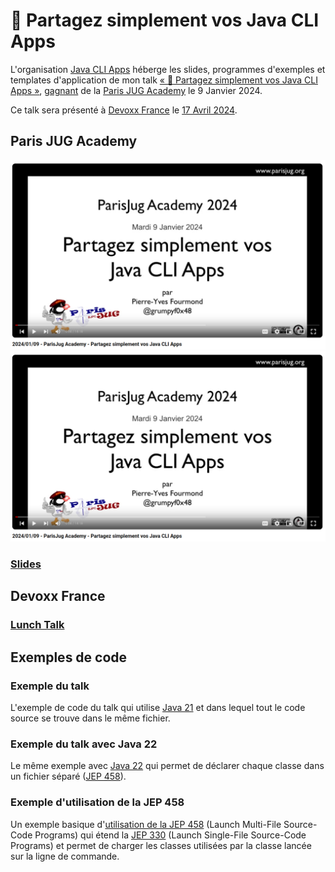 # :floppy_disk: Partagez simplement vos Java CLI Apps

L'organisation [Java CLI Apps](https://github.com/java-cli-apps) héberge les slides, programmes d'exemples et templates d'application de mon talk
[« :floppy_disk: Partagez simplement vos Java CLI Apps »](https://youtu.be/Disp1KJDKzA?si=_Owz6_UxddetUzCT), [gagnant](https://twitter.com/parisjug/status/1745210477615985117)
de la [Paris JUG Academy](https://www.parisjug.org/events/2024/01-09-young-blood-11/) le 9 Janvier 2024.

Ce talk sera présenté à [Devoxx France](https://www.devoxx.fr) le [17 Avril 2024](https://mobile.devoxx.com/events/devoxxfr2024/talks/36021/details).

## Paris JUG Academy

[![Vidéo](images/video-paris-jug.png)](https://youtu.be/Disp1KJDKzA?si=_Owz6_UxddetUzCT)
[![Vidéo](../images/video-paris-jug.png)](https://youtu.be/Disp1KJDKzA?si=_Owz6_UxddetUzCT)

### [Slides](https://java-cli-apps-yb11.github.io)

## Devoxx France

### [Lunch Talk](https://mobile.devoxx.com/events/devoxxfr2024/talks/36021/details)

## Exemples de code

### Exemple du talk

L'exemple de code du talk qui utilise [Java 21](https://github.com/java-cli-apps/java-cli-apps.github.io/blob/main/exemples/generate-data-21/README.md)
et dans lequel tout le code source se trouve dans le même fichier.

### Exemple du talk avec Java 22

Le même exemple avec [Java 22](https://github.com/java-cli-apps/java-cli-apps.github.io/blob/main/exemples/generate-data-22/README.md)
qui permet de déclarer chaque classe dans un fichier séparé ([JEP 458](https://openjdk.org/jeps/458)).

### Exemple d'utilisation de la JEP 458

Un exemple basique d'[utilisation de la JEP 458](https://github.com/java-cli-apps/java-cli-apps.github.io/blob/main/exemples/jep-458/README.md)
(Launch Multi-File Source-Code Programs) qui étend la [JEP 330](https://openjdk.org/jeps/330) (Launch Single-File Source-Code Programs)
et permet de charger les classes  utilisées par la classe lancée sur la ligne de commande.
